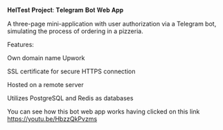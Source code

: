 𝐇𝐞𝐥𝐓𝐞𝐬𝐭 𝐏𝐫𝐨𝐣𝐞𝐜𝐭: 𝐓𝐞𝐥𝐞𝐠𝐫𝐚𝐦 𝐁𝐨𝐭 𝐖𝐞𝐛 𝐀𝐩𝐩

A three-page mini-application with user authorization via a Telegram bot, simulating the process of ordering in a pizzeria.​

Features:

Own domain name​
Upwork

SSL certificate for secure HTTPS connection​

Hosted on a remote server​

Utilizes PostgreSQL and Redis as databases

You can see how this bot web app works having clicked on this link https://youtu.be/HbzzQkPvzms
